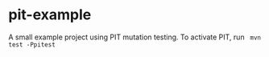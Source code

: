 pit-example
===========

A small example project using PIT mutation testing.  To activate PIT, run 
<code>
mvn test -Ppitest
</code>
